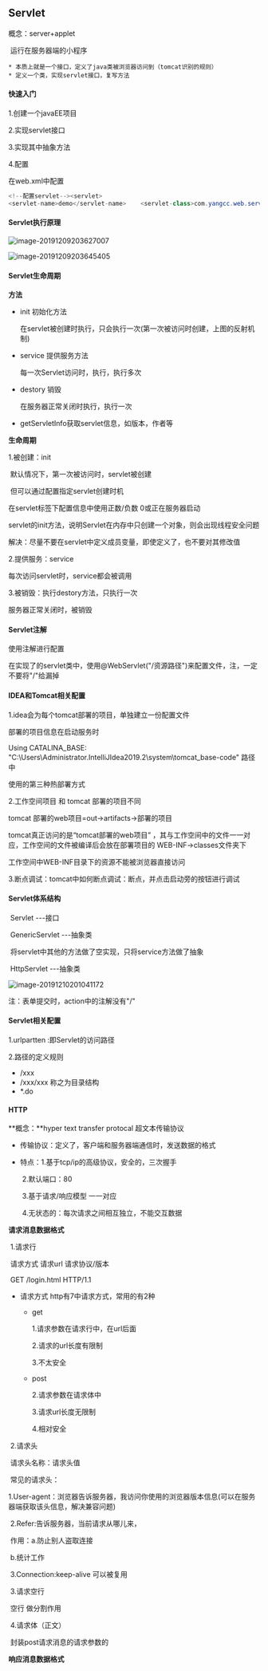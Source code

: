 ## Servlet

概念：server+applet 

​	运行在服务器端的小程序

	* 本质上就是一个接口，定义了java类被浏览器访问到（tomcat识别的规则）
	* 定义一个类，实现servlet接口，复写方法

#### 快速入门

1.创建一个javaEE项目

2.实现servlet接口

3.实现其中抽象方法

4.配置

在web.xml中配置

```java
<!--配置servlet--><servlet>  
<servlet-name>demo</servlet-name>    <servlet-class>com.yangcc.web.servlet.Demo01Servlet</servlet-class></servlet><servlet-mapping>    <servlet-name>demo</servlet-name>    <url-pattern>/demo</url-pattern></servlet-mapping> 
```

#### Servlet执行原理

![image-20191209203627007](C:\Users\Administrator\AppData\Roaming\Typora\typora-user-images\image-20191209203627007.png)

![image-20191209203645405](C:\Users\Administrator\AppData\Roaming\Typora\typora-user-images\image-20191209203645405.png)

#### Servlet生命周期

**方法**

* init 初始化方法

  在servlet被创建时执行，只会执行一次(第一次被访问时创建，上图的反射机制)

* service 提供服务方法

  每一次Servlet访问时，执行，执行多次

* destory 销毁

  在服务器正常关闭时执行，执行一次

* getServletInfo获取servlet信息，如版本，作者等

**生命周期**

1.被创建：init 

​	默认情况下，第一次被访问时，servlet被创建

​	但可以通过配置指定servlet创建时机

​	在servlet标签下配置信息中使用<load-on-startup>正数/负数</load-on-startup> 0或正在服务器启动

servlet的init方法，说明Servlet在内存中只创建一个对象，则会出现线程安全问题

解决：尽量不要在servlet中定义成员变量，即使定义了，也不要对其修改值

2.提供服务：service

每次访问servlet时，service都会被调用	

3.被销毁：执行destory方法，只执行一次

服务器正常关闭时，被销毁

#### Servlet注解

使用注解进行配置

在实现了的servlet类中，使用@WebServlet("/资源路径")来配置文件，注，一定不要将"/"给漏掉

#### IDEA和Tomcat相关配置

1.idea会为每个tomcat部署的项目，单独建立一份配置文件

部署的项目信息在启动服务时

Using CATALINA_BASE:   	"C:\Users\Administrator\.IntelliJIdea2019.2\system\tomcat\_base-code" 路径中

使用的第三种热部署方式

2.工作空间项目  和 tomcat 部署的项目不同

tomcat 部署的web项目=out->artifacts->部署的项目

tomcat真正访问的是“tomcat部署的web项目” ，其与工作空间中的文件一一对应，工作空间的文件被编译后会放在部署项目的 WEB-INF->classes文件夹下

工作空间中WEB-INF目录下的资源不能被浏览器直接访问

3.断点调试：tomcat中如何断点调试：断点，并点击启动旁的按钮进行调试

#### Servlet体系结构

​	Servlet   ---接口

​	GenericServlet    ---抽象类

​		将servlet中其他的方法做了空实现，只将service方法做了抽象

​	HttpServlet   ---抽象类 

![image-20191210201041172](C:\Users\Administrator\AppData\Roaming\Typora\typora-user-images\image-20191210201041172.png)

注：表单提交时，action中的注解没有"/"

#### Servlet相关配置

1.urlpartten :即Servlet的访问路径

2.路径的定义规则

* /xxx
* /xxx/xxx   称之为目录结构
* *.do

#### HTTP

**概念：**hyper text transfer protocal 超文本传输协议

* 传输协议：定义了，客户端和服务器端通信时，发送数据的格式

* 特点：1.基于tcp/ip的高级协议，安全的，三次握手

  ​	2.默认端口：80

  ​	3.基于请求/响应模型    一一对应

  ​	4.无状态的：每次请求之间相互独立，不能交互数据

**请求消息数据格式**

​	1.请求行

​		请求方式  请求url  请求协议/版本

​		GET    /login.html    HTTP/1.1

  * 请求方式
    http有7中请求方式，常用的有2种

    * get 

      1.请求参数在请求行中，在url后面

      2.请求的url长度有限制

      3.不太安全

    * post

      2.请求参数在请求体中

      3.请求url长度无限制

      4.相对安全

​	2.请求头

​		请求头名称：请求头值

​		常见的请求头：

​			1.User-agent：浏览器告诉服务器，我访问你使用的浏览器版本信息(可以在服务器端获取该头信息，解决兼容问题)

​			2.Refer:告诉服务器，当前请求从哪儿来，

​			作用：a.防止别人盗取连接

​			b.统计工作	

​			3.Connection:keep-alive  可以被复用

​	3.请求空行

​		空行 做分割作用

​	4.请求体（正文）

​		封装post请求消息的请求参数的

**响应消息数据格式**